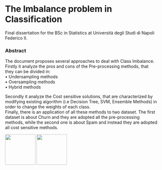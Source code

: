 # The Imbalance problem in Classification

Final dissertation for the BSc in Statistics at Università degli Studi di Napoli Federico II.

### Abstract

The document proposes several approaches to deal with Class Imbalance. Firstly it analyze the pros and cons of the Pre-processing methods, that  they can be divided in: \
• Undersampling methods \
• Oversampling methods \
• Hybrid methods 

Secondly it analyze the Cost sensitive solutions, that are characterized by modifying existing algorithm (i.e Decision Tree, SVM, Ensemble Methods) in order to change the weights of each class. \
Finally, there is an application of all these methods to two dataset. The first dataset is about Churn and they are adopted all the pre-processing methods,
while the second one is about Spam and instead they are adopted all cost sensitive methods.


<p float="left">
  <img src="https://user-images.githubusercontent.com/103529789/176737827-9fbb47fe-101b-4efe-9df3-f24fead22bfb.png" width="100"/>
  <img src="https://user-images.githubusercontent.com/103529789/176737847-51056ba2-239e-42da-b247-07af10fdb88a.png" width="100" /> 
</p>







